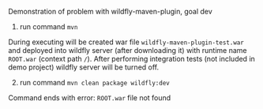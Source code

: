 Demonstration of problem with wildfly-maven-plugin, goal dev

1) run command `mvn`

During executing will be created war file `wildfly-maven-plugin-test.war` and deployed into wildfly server (after downloading it) with runtime name `ROOT.war` (context path `/`). After performing integration tests (not included in demo project) wildfly server will be turned off.

2) run command `mvn clean package wildfly:dev`

Command ends with error: `ROOT.war` file not found

